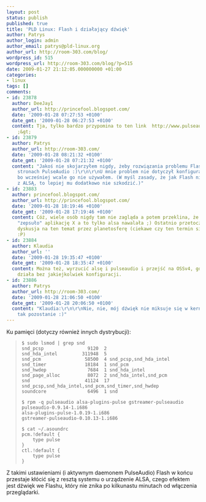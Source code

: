 ```yaml
---
layout: post
status: publish
published: true
title: 'PLD Linux: Flash i działający dźwięk'
author: Patrys
author_login: admin
author_email: patrys@pld-linux.org
author_url: http://room-303.com/blog/
wordpress_id: 515
wordpress_url: http://room-303.com/blog/?p=515
date: 2009-01-27 21:12:05.000000000 +01:00
categories:
- linux
tags: []
comments:
- id: 23878
  author: DeeJay1
  author_url: http://princefool.blogspot.com/
  date: '2009-01-28 07:27:53 +0100'
  date_gmt: '2009-01-28 06:27:53 +0100'
  content: Tja, tylko bardzo przypomina to ten link  http://www.pulseaudio.org/wiki/PerfectSetup
    ;&gt;
- id: 23879
  author: Patrys
  author_url: http://room-303.com/
  date: '2009-01-28 08:21:32 +0100'
  date_gmt: '2009-01-28 07:21:32 +0100'
  content: "Jakoś nie skojarzyłem nigdy, żeby rozwiązania problemu Flasha szukać na
    stronach PulseAudio :)\r\n\r\nU mnie problem nie dotyczył konfiguracji PulseAudio,
    bo wcześniej wcale go nie używałem. (W myśl zasady, że jak Flash nie radzi sobie
    z ALSĄ, to lepiej mu dodatkowo nie szkodzić.)"
- id: 23883
  author: princefool.blogspot.com/
  author_url: http://princefool.blogspot.com/
  date: '2009-01-28 18:19:46 +0100'
  date_gmt: '2009-01-28 17:19:46 +0100'
  content: Cóż, wiele osób nigdy tam nie zagląda a potem przeklina, że pulseaudio
    "zepsuło" aplikację X a to tylko alsa nawalała ;) Ostatnio przetoczyła się drobna
    dyskusja na ten temat przez planetosferę (ciekawe czy ten termin się przyjmie
    :P)
- id: 23884
  author: Klaudia
  author_url: ''
  date: '2009-01-28 19:35:47 +0100'
  date_gmt: '2009-01-28 18:35:47 +0100'
  content: Można też, wyrzucić alsę i pulseaudio i przejść na OSSv4, gdzie wszystko
    działa bez jakiejkolwiek konfiguracji.
- id: 23886
  author: Patrys
  author_url: http://room-303.com/
  date: '2009-01-28 21:06:50 +0100'
  date_gmt: '2009-01-28 20:06:50 +0100'
  content: "Klaudia:\r\n\r\nNie, nie, mój dźwięk nie miksuje się w kernelu i niech
    tak pozostanie :)"
---
```

<p>Ku pamięci (dotyczy również innych dystrybucji):</p>

<blockquote><pre><code>$ sudo lsmod | grep snd
snd_pcsp                9120  2 
snd_hda_intel         311948  5 
snd_pcm                58500  4 snd_pcsp,snd_hda_intel
snd_timer              18184  1 snd_pcm
snd_hwdep               7684  1 snd_hda_intel
snd_page_alloc          8072  2 snd_hda_intel,snd_pcm
snd                    41124  17 snd_pcsp,snd_hda_intel,snd_pcm,snd_timer,snd_hwdep
soundcore               6496  1 snd</code></pre>

<pre><code>$ rpm -q pulseaudio alsa-plugins-pulse gstreamer-pulseaudio
pulseaudio-0.9.14-1.i686
alsa-plugins-pulse-1.0.19-1.i686
gstreamer-pulseaudio-0.10.13-1.i686</code></pre>

<pre><code>$ cat ~/.asoundrc
pcm.!default {
    type pulse
}
ctl.!default {
    type pulse
}</code></pre></blockquote>

<p>Z takimi ustawieniami (i aktywnym daemonem PulseAudio) Flash w końcu przestaje kłócić się z resztą systemu o urządzenie ALSA, czego efektem jest dźwięk we Flashu, który nie znika po kilkunastu minutach od włączenia przeglądarki.</p>
